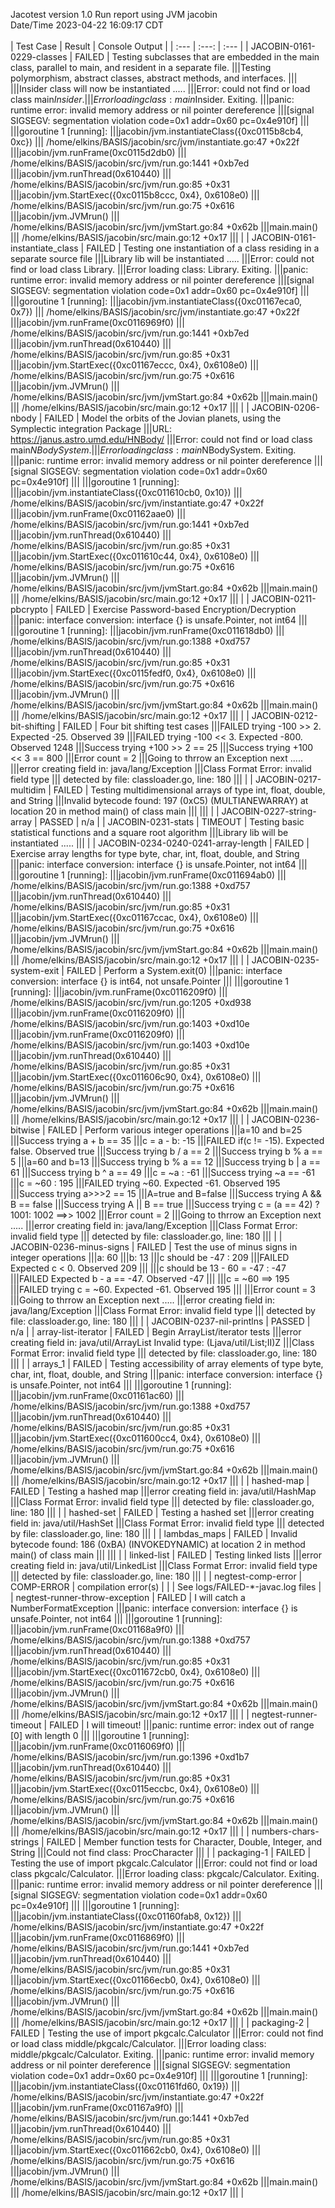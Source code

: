 Jacotest version 1.0
Run report using JVM jacobin
<br>Date/Time 2023-04-22 16:09:17 CDT
<br>
<br>
| Test Case | Result | Console Output |
| :--- | :---: | :--- |
| JACOBIN-0161-0229-classes | FAILED | Testing subclasses that are embedded in the main class, parallel to main, and resident in a separate file.
|||Testing polymorphism, abstract classes, abstract methods, and interfaces.
|||
|||Insider class will now be instantiated .....
|||Error: could not find or load class main$Insider.
|||Error loading class: main$Insider. Exiting.
|||panic: runtime error: invalid memory address or nil pointer dereference
|||[signal SIGSEGV: segmentation violation code=0x1 addr=0x60 pc=0x4e910f]
|||
|||goroutine 1 [running]:
|||jacobin/jvm.instantiateClass({0xc0115b8cb4, 0xc})
|||	/home/elkins/BASIS/jacobin/src/jvm/instantiate.go:47 +0x22f
|||jacobin/jvm.runFrame(0xc0115d2db0)
|||	/home/elkins/BASIS/jacobin/src/jvm/run.go:1441 +0xb7ed
|||jacobin/jvm.runThread(0x610440)
|||	/home/elkins/BASIS/jacobin/src/jvm/run.go:85 +0x31
|||jacobin/jvm.StartExec({0xc0115b8ccc, 0x4}, 0x6108e0)
|||	/home/elkins/BASIS/jacobin/src/jvm/run.go:75 +0x616
|||jacobin/jvm.JVMrun()
|||	/home/elkins/BASIS/jacobin/src/jvm/jvmStart.go:84 +0x62b
|||main.main()
|||	/home/elkins/BASIS/jacobin/src/main.go:12 +0x17
||| |
| JACOBIN-0161-instantiate_class | FAILED | Testing one instantiation of a class residing in a separate source file
|||Library lib will be instantiated .....
|||Error: could not find or load class Library.
|||Error loading class: Library. Exiting.
|||panic: runtime error: invalid memory address or nil pointer dereference
|||[signal SIGSEGV: segmentation violation code=0x1 addr=0x60 pc=0x4e910f]
|||
|||goroutine 1 [running]:
|||jacobin/jvm.instantiateClass({0xc01167eca0, 0x7})
|||	/home/elkins/BASIS/jacobin/src/jvm/instantiate.go:47 +0x22f
|||jacobin/jvm.runFrame(0xc0116969f0)
|||	/home/elkins/BASIS/jacobin/src/jvm/run.go:1441 +0xb7ed
|||jacobin/jvm.runThread(0x610440)
|||	/home/elkins/BASIS/jacobin/src/jvm/run.go:85 +0x31
|||jacobin/jvm.StartExec({0xc01167eccc, 0x4}, 0x6108e0)
|||	/home/elkins/BASIS/jacobin/src/jvm/run.go:75 +0x616
|||jacobin/jvm.JVMrun()
|||	/home/elkins/BASIS/jacobin/src/jvm/jvmStart.go:84 +0x62b
|||main.main()
|||	/home/elkins/BASIS/jacobin/src/main.go:12 +0x17
||| |
| JACOBIN-0206-nbody | FAILED | Model the orbits of the Jovian planets, using the Symplectic integration Package
|||URL: https://janus.astro.umd.edu/HNBody/
|||Error: could not find or load class main$NBodySystem.
|||Error loading class: main$NBodySystem. Exiting.
|||panic: runtime error: invalid memory address or nil pointer dereference
|||[signal SIGSEGV: segmentation violation code=0x1 addr=0x60 pc=0x4e910f]
|||
|||goroutine 1 [running]:
|||jacobin/jvm.instantiateClass({0xc011610cb0, 0x10})
|||	/home/elkins/BASIS/jacobin/src/jvm/instantiate.go:47 +0x22f
|||jacobin/jvm.runFrame(0xc01162aae0)
|||	/home/elkins/BASIS/jacobin/src/jvm/run.go:1441 +0xb7ed
|||jacobin/jvm.runThread(0x610440)
|||	/home/elkins/BASIS/jacobin/src/jvm/run.go:85 +0x31
|||jacobin/jvm.StartExec({0xc011610c44, 0x4}, 0x6108e0)
|||	/home/elkins/BASIS/jacobin/src/jvm/run.go:75 +0x616
|||jacobin/jvm.JVMrun()
|||	/home/elkins/BASIS/jacobin/src/jvm/jvmStart.go:84 +0x62b
|||main.main()
|||	/home/elkins/BASIS/jacobin/src/main.go:12 +0x17
||| |
| JACOBIN-0211-pbcrypto | FAILED | Exercise Password-based Encryption/Decryption
|||panic: interface conversion: interface {} is unsafe.Pointer, not int64
|||
|||goroutine 1 [running]:
|||jacobin/jvm.runFrame(0xc011618db0)
|||	/home/elkins/BASIS/jacobin/src/jvm/run.go:1388 +0xd757
|||jacobin/jvm.runThread(0x610440)
|||	/home/elkins/BASIS/jacobin/src/jvm/run.go:85 +0x31
|||jacobin/jvm.StartExec({0xc0115fedf0, 0x4}, 0x6108e0)
|||	/home/elkins/BASIS/jacobin/src/jvm/run.go:75 +0x616
|||jacobin/jvm.JVMrun()
|||	/home/elkins/BASIS/jacobin/src/jvm/jvmStart.go:84 +0x62b
|||main.main()
|||	/home/elkins/BASIS/jacobin/src/main.go:12 +0x17
||| |
| JACOBIN-0212-bit-shifting | FAILED | Four bit shifting test cases
|||FAILED trying -100 >> 2. Expected -25. Observed 39
|||FAILED trying -100 << 3. Expected -800. Observed 1248
|||Success trying +100 >> 2 == 25
|||Success trying +100 << 3 == 800
|||Error count = 2
|||Going to thrrow an Exception next .....
|||error creating field in: java/lang/Exception
|||Class Format Error: invalid field type
|||  detected by file: classloader.go, line: 180
||| |
| JACOBIN-0217-multidim | FAILED | Testing multidimensional arrays of type int, float, double, and String
|||Invalid bytecode found: 197 (0xC5) (MULTIANEWARRAY) at location 20 in method main() of class main
|||
||| |
| JACOBIN-0227-string-array | PASSED | n/a |
| JACOBIN-0231-stats | TIMEOUT | Testing basic statistical functions and a square root algorithm
|||Library lib will be instantiated .....
||| |
| JACOBIN-0234-0240-0241-array-length | FAILED | Exercise array lengths for type byte, char, int, float, double, and String
|||panic: interface conversion: interface {} is unsafe.Pointer, not int64
|||
|||goroutine 1 [running]:
|||jacobin/jvm.runFrame(0xc011694ab0)
|||	/home/elkins/BASIS/jacobin/src/jvm/run.go:1388 +0xd757
|||jacobin/jvm.runThread(0x610440)
|||	/home/elkins/BASIS/jacobin/src/jvm/run.go:85 +0x31
|||jacobin/jvm.StartExec({0xc01167ccac, 0x4}, 0x6108e0)
|||	/home/elkins/BASIS/jacobin/src/jvm/run.go:75 +0x616
|||jacobin/jvm.JVMrun()
|||	/home/elkins/BASIS/jacobin/src/jvm/jvmStart.go:84 +0x62b
|||main.main()
|||	/home/elkins/BASIS/jacobin/src/main.go:12 +0x17
||| |
| JACOBIN-0235-system-exit | FAILED | Perform a System.exit(0)
|||panic: interface conversion: interface {} is int64, not unsafe.Pointer
|||
|||goroutine 1 [running]:
|||jacobin/jvm.runFrame(0xc0116209f0)
|||	/home/elkins/BASIS/jacobin/src/jvm/run.go:1205 +0xd938
|||jacobin/jvm.runFrame(0xc0116209f0)
|||	/home/elkins/BASIS/jacobin/src/jvm/run.go:1403 +0xd10e
|||jacobin/jvm.runFrame(0xc0116209f0)
|||	/home/elkins/BASIS/jacobin/src/jvm/run.go:1403 +0xd10e
|||jacobin/jvm.runThread(0x610440)
|||	/home/elkins/BASIS/jacobin/src/jvm/run.go:85 +0x31
|||jacobin/jvm.StartExec({0xc011606c90, 0x4}, 0x6108e0)
|||	/home/elkins/BASIS/jacobin/src/jvm/run.go:75 +0x616
|||jacobin/jvm.JVMrun()
|||	/home/elkins/BASIS/jacobin/src/jvm/jvmStart.go:84 +0x62b
|||main.main()
|||	/home/elkins/BASIS/jacobin/src/main.go:12 +0x17
||| |
| JACOBIN-0236-bitwise | FAILED | Perform various integer operations
|||a=10 and b=25
|||Success trying a + b == 35
|||c = a - b: -15
|||FAILED if(c != -15). Expected false. Observed true
|||Success trying b / a == 2
|||Success trying b % a == 5
|||a=60 and b=13
|||Success trying b % a == 12
|||Success trying b | a == 61
|||Success trying b ^ a == 49
|||c = ~a : -61
|||Success trying ~a == -61
|||c = ~60 : 195
|||FAILED trying ~60. Expected -61. Observed 195
|||Success trying a>>>2 == 15
|||A=true and B=false
|||Success trying A && B == false
|||Success trying A || B == true
|||Success trying c = (a == 42) ? 1001: 1002 ==>> 1002
|||Error count = 2
|||Going to thrrow an Exception next .....
|||error creating field in: java/lang/Exception
|||Class Format Error: invalid field type
|||  detected by file: classloader.go, line: 180
||| |
| JACOBIN-0236-minus-signs | FAILED | Test the use of minus signs in integer operations
|||a: 60
|||b: 13
|||c should be -47 : 209
|||FAILED Expected c < 0. Observed 209
|||
|||c should be 13 - 60 = -47 : -47
|||FAILED Expected b - a == -47. Observed -47
|||
|||c = ~60 ==> 195
|||FAILED trying c = ~60. Expected -61. Observed 195
|||
|||Error count = 3
|||Going to thrrow an Exception next .....
|||error creating field in: java/lang/Exception
|||Class Format Error: invalid field type
|||  detected by file: classloader.go, line: 180
||| |
| JACOBIN-0237-nil-printlns | PASSED | n/a |
| array-list-iterator | FAILED | Begin ArrayList/iterator tests
|||error creating field in: java/util/ArrayList Invalid type: (Ljava/util/List;II)Z
|||Class Format Error: invalid field type
|||  detected by file: classloader.go, line: 180
||| |
| arrays_1 | FAILED | Testing accessibility of array elements of type byte, char, int, float, double, and String
|||panic: interface conversion: interface {} is unsafe.Pointer, not int64
|||
|||goroutine 1 [running]:
|||jacobin/jvm.runFrame(0xc01161ac60)
|||	/home/elkins/BASIS/jacobin/src/jvm/run.go:1388 +0xd757
|||jacobin/jvm.runThread(0x610440)
|||	/home/elkins/BASIS/jacobin/src/jvm/run.go:85 +0x31
|||jacobin/jvm.StartExec({0xc011600cc4, 0x4}, 0x6108e0)
|||	/home/elkins/BASIS/jacobin/src/jvm/run.go:75 +0x616
|||jacobin/jvm.JVMrun()
|||	/home/elkins/BASIS/jacobin/src/jvm/jvmStart.go:84 +0x62b
|||main.main()
|||	/home/elkins/BASIS/jacobin/src/main.go:12 +0x17
||| |
| hashed-map | FAILED | Testing a hashed map
|||error creating field in: java/util/HashMap
|||Class Format Error: invalid field type
|||  detected by file: classloader.go, line: 180
||| |
| hashed-set | FAILED | Testing a hashed set
|||error creating field in: java/util/HashSet
|||Class Format Error: invalid field type
|||  detected by file: classloader.go, line: 180
||| |
| lambdas_maps | FAILED | Invalid bytecode found: 186 (0xBA) (INVOKEDYNAMIC) at location 2 in method main() of class main
|||
||| |
| linked-list | FAILED | Testing linked lists
|||error creating field in: java/util/LinkedList
|||Class Format Error: invalid field type
|||  detected by file: classloader.go, line: 180
||| |
| negtest-comp-error | COMP-ERROR | compilation error(s)
 | | | See logs/FAILED-*-javac.log files |
| negtest-runner-throw-exception | FAILED | I will catch a NumberFormatException
|||panic: interface conversion: interface {} is unsafe.Pointer, not int64
|||
|||goroutine 1 [running]:
|||jacobin/jvm.runFrame(0xc01168a9f0)
|||	/home/elkins/BASIS/jacobin/src/jvm/run.go:1388 +0xd757
|||jacobin/jvm.runThread(0x610440)
|||	/home/elkins/BASIS/jacobin/src/jvm/run.go:85 +0x31
|||jacobin/jvm.StartExec({0xc011672cb0, 0x4}, 0x6108e0)
|||	/home/elkins/BASIS/jacobin/src/jvm/run.go:75 +0x616
|||jacobin/jvm.JVMrun()
|||	/home/elkins/BASIS/jacobin/src/jvm/jvmStart.go:84 +0x62b
|||main.main()
|||	/home/elkins/BASIS/jacobin/src/main.go:12 +0x17
||| |
| negtest-runner-timeout | FAILED | I will timeout!
|||panic: runtime error: index out of range [0] with length 0
|||
|||goroutine 1 [running]:
|||jacobin/jvm.runFrame(0xc0116069f0)
|||	/home/elkins/BASIS/jacobin/src/jvm/run.go:1396 +0xd1b7
|||jacobin/jvm.runThread(0x610440)
|||	/home/elkins/BASIS/jacobin/src/jvm/run.go:85 +0x31
|||jacobin/jvm.StartExec({0xc0115eccbc, 0x4}, 0x6108e0)
|||	/home/elkins/BASIS/jacobin/src/jvm/run.go:75 +0x616
|||jacobin/jvm.JVMrun()
|||	/home/elkins/BASIS/jacobin/src/jvm/jvmStart.go:84 +0x62b
|||main.main()
|||	/home/elkins/BASIS/jacobin/src/main.go:12 +0x17
||| |
| numbers-chars-strings | FAILED | Member function tests for Character, Double, Integer, and String
|||Could not find class: ProcCharacter
||| |
| packaging-1 | FAILED | Testing the use of import pkgcalc.Calculator
|||Error: could not find or load class pkgcalc/Calculator.
|||Error loading class: pkgcalc/Calculator. Exiting.
|||panic: runtime error: invalid memory address or nil pointer dereference
|||[signal SIGSEGV: segmentation violation code=0x1 addr=0x60 pc=0x4e910f]
|||
|||goroutine 1 [running]:
|||jacobin/jvm.instantiateClass({0xc01160fab8, 0x12})
|||	/home/elkins/BASIS/jacobin/src/jvm/instantiate.go:47 +0x22f
|||jacobin/jvm.runFrame(0xc0116869f0)
|||	/home/elkins/BASIS/jacobin/src/jvm/run.go:1441 +0xb7ed
|||jacobin/jvm.runThread(0x610440)
|||	/home/elkins/BASIS/jacobin/src/jvm/run.go:85 +0x31
|||jacobin/jvm.StartExec({0xc01166ecb0, 0x4}, 0x6108e0)
|||	/home/elkins/BASIS/jacobin/src/jvm/run.go:75 +0x616
|||jacobin/jvm.JVMrun()
|||	/home/elkins/BASIS/jacobin/src/jvm/jvmStart.go:84 +0x62b
|||main.main()
|||	/home/elkins/BASIS/jacobin/src/main.go:12 +0x17
||| |
| packaging-2 | FAILED | Testing the use of import pkgcalc.Calculator
|||Error: could not find or load class middle/pkgcalc/Calculator.
|||Error loading class: middle/pkgcalc/Calculator. Exiting.
|||panic: runtime error: invalid memory address or nil pointer dereference
|||[signal SIGSEGV: segmentation violation code=0x1 addr=0x60 pc=0x4e910f]
|||
|||goroutine 1 [running]:
|||jacobin/jvm.instantiateClass({0xc01161fd60, 0x19})
|||	/home/elkins/BASIS/jacobin/src/jvm/instantiate.go:47 +0x22f
|||jacobin/jvm.runFrame(0xc01167a9f0)
|||	/home/elkins/BASIS/jacobin/src/jvm/run.go:1441 +0xb7ed
|||jacobin/jvm.runThread(0x610440)
|||	/home/elkins/BASIS/jacobin/src/jvm/run.go:85 +0x31
|||jacobin/jvm.StartExec({0xc011662cb0, 0x4}, 0x6108e0)
|||	/home/elkins/BASIS/jacobin/src/jvm/run.go:75 +0x616
|||jacobin/jvm.JVMrun()
|||	/home/elkins/BASIS/jacobin/src/jvm/jvmStart.go:84 +0x62b
|||main.main()
|||	/home/elkins/BASIS/jacobin/src/main.go:12 +0x17
||| |

